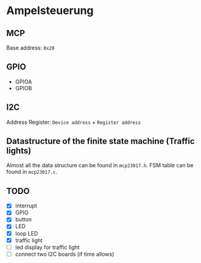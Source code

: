 # Ampelsteuerung
## MCP
Base address: `0x20`
## GPIO
- GPIOA
- GPIOB

## I2C
Address Register: `Device address` + `Register address`

## Datastructure of the finite state machine (Traffic lights)
Almost all the data structure can be found in `mcp23017.h`.
FSM table can be found in `mcp23017.c`.


## TODO
- [x] interrupt
- [x] GPIO
- [x] button
- [x] LED
- [x] loop LED
- [x] traffic light
- [ ] led display for traffic light
- [ ] connect two I2C boards (if time allows)
